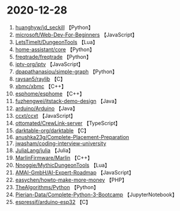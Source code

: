 # 2020-12-28

1. [huanghyw/jd_seckill](https://github.com/huanghyw/jd_seckill) 【Python】
2. [microsoft/Web-Dev-For-Beginners](https://github.com/microsoft/Web-Dev-For-Beginners) 【JavaScript】
3. [LetsTimeIt/DungeonTools](https://github.com/LetsTimeIt/DungeonTools) 【Lua】
4. [home-assistant/core](https://github.com/home-assistant/core) 【Python】
5. [freqtrade/freqtrade](https://github.com/freqtrade/freqtrade) 【Python】
6. [iptv-org/iptv](https://github.com/iptv-org/iptv) 【JavaScript】
7. [dpapathanasiou/simple-graph](https://github.com/dpapathanasiou/simple-graph) 【Python】
8. [raysan5/raylib](https://github.com/raysan5/raylib) 【C】
9. [xbmc/xbmc](https://github.com/xbmc/xbmc) 【C++】
10. [esphome/esphome](https://github.com/esphome/esphome) 【C++】
11. [fuzhengwei/itstack-demo-design](https://github.com/fuzhengwei/itstack-demo-design) 【Java】
12. [arduino/Arduino](https://github.com/arduino/Arduino) 【Java】
13. [ccxt/ccxt](https://github.com/ccxt/ccxt) 【JavaScript】
14. [ottomated/CrewLink-server](https://github.com/ottomated/CrewLink-server) 【TypeScript】
15. [darktable-org/darktable](https://github.com/darktable-org/darktable) 【C】
16. [anushka23g/Complete-Placement-Preparation](https://github.com/anushka23g/Complete-Placement-Preparation) 
17. [jwasham/coding-interview-university](https://github.com/jwasham/coding-interview-university) 
18. [JuliaLang/julia](https://github.com/JuliaLang/julia) 【Julia】
19. [MarlinFirmware/Marlin](https://github.com/MarlinFirmware/Marlin) 【C++】
20. [Nnoggie/MythicDungeonTools](https://github.com/Nnoggie/MythicDungeonTools) 【Lua】
21. [AMAI-GmbH/AI-Expert-Roadmap](https://github.com/AMAI-GmbH/AI-Expert-Roadmap) 【JavaScript】
22. [easychen/howto-make-more-money](https://github.com/easychen/howto-make-more-money) 【PHP】
23. [TheAlgorithms/Python](https://github.com/TheAlgorithms/Python) 【Python】
24. [Pierian-Data/Complete-Python-3-Bootcamp](https://github.com/Pierian-Data/Complete-Python-3-Bootcamp) 【JupyterNotebook】
25. [espressif/arduino-esp32](https://github.com/espressif/arduino-esp32) 【C】
